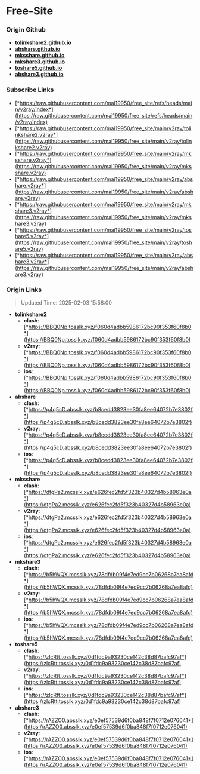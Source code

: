 # Free-Site

### Origin Github

- [**tolinkshare2.github.io**](https://github.com/tolinkshare2/tolinkshare2.github.io)
- [**abshare.github.io**](https://github.com/abshare/abshare.github.io)
- [**mksshare.github.io**](https://github.com/mksshare/mksshare.github.io)
- [**mkshare3.github.io**](https://github.com/mkshare3/mkshare3.github.io)
- [**toshare5.github.io**](https://github.com/toshare5/toshare5.github.io)
- [**abshare3.github.io**](https://github.com/abshare3/abshare3.github.io)

### Subscribe Links

- [*https://raw.githubusercontent.com/mai19950/free_site/refs/heads/main/v2ray/index*](https://raw.githubusercontent.com/mai19950/free_site/refs/heads/main/v2ray/index)
- [*https://raw.githubusercontent.com/mai19950/free_site/main/v2ray/tolinkshare2.v2ray*](https://raw.githubusercontent.com/mai19950/free_site/main/v2ray/tolinkshare2.v2ray)
- [*https://raw.githubusercontent.com/mai19950/free_site/main/v2ray/mksshare.v2ray*](https://raw.githubusercontent.com/mai19950/free_site/main/v2ray/mksshare.v2ray)
- [*https://raw.githubusercontent.com/mai19950/free_site/main/v2ray/abshare.v2ray*](https://raw.githubusercontent.com/mai19950/free_site/main/v2ray/abshare.v2ray)
- [*https://raw.githubusercontent.com/mai19950/free_site/main/v2ray/mkshare3.v2ray*](https://raw.githubusercontent.com/mai19950/free_site/main/v2ray/mkshare3.v2ray)
- [*https://raw.githubusercontent.com/mai19950/free_site/main/v2ray/toshare5.v2ray*](https://raw.githubusercontent.com/mai19950/free_site/main/v2ray/toshare5.v2ray)
- [*https://raw.githubusercontent.com/mai19950/free_site/main/v2ray/abshare3.v2ray*](https://raw.githubusercontent.com/mai19950/free_site/main/v2ray/abshare3.v2ray)

### Origin Links

> Updated Time: 2025-02-03 15:58:00

- **tolinkshare2**
  - **clash**: [*https://BBQ0Np.tosslk.xyz/f060d4adbb5986172bc90f353f60f8b0*](https://BBQ0Np.tosslk.xyz/f060d4adbb5986172bc90f353f60f8b0)
  - **v2ray**: [*https://BBQ0Np.tosslk.xyz/f060d4adbb5986172bc90f353f60f8b0*](https://BBQ0Np.tosslk.xyz/f060d4adbb5986172bc90f353f60f8b0)
  - **ios**: [*https://BBQ0Np.tosslk.xyz/f060d4adbb5986172bc90f353f60f8b0*](https://BBQ0Np.tosslk.xyz/f060d4adbb5986172bc90f353f60f8b0)
- **abshare**
  - **clash**: [*https://p4q5cD.absslk.xyz/b8cedd3823ee30fa8ee64072b7e3802f*](https://p4q5cD.absslk.xyz/b8cedd3823ee30fa8ee64072b7e3802f)
  - **v2ray**: [*https://p4q5cD.absslk.xyz/b8cedd3823ee30fa8ee64072b7e3802f*](https://p4q5cD.absslk.xyz/b8cedd3823ee30fa8ee64072b7e3802f)
  - **ios**: [*https://p4q5cD.absslk.xyz/b8cedd3823ee30fa8ee64072b7e3802f*](https://p4q5cD.absslk.xyz/b8cedd3823ee30fa8ee64072b7e3802f)
- **mksshare**
  - **clash**: [*https://dtgPa2.mcsslk.xyz/e626fec2fd5f323b40327d4b58963e0a*](https://dtgPa2.mcsslk.xyz/e626fec2fd5f323b40327d4b58963e0a)
  - **v2ray**: [*https://dtgPa2.mcsslk.xyz/e626fec2fd5f323b40327d4b58963e0a*](https://dtgPa2.mcsslk.xyz/e626fec2fd5f323b40327d4b58963e0a)
  - **ios**: [*https://dtgPa2.mcsslk.xyz/e626fec2fd5f323b40327d4b58963e0a*](https://dtgPa2.mcsslk.xyz/e626fec2fd5f323b40327d4b58963e0a)
- **mkshare3**
  - **clash**: [*https://b5hWQX.mcsslk.xyz/78dfdb09f4e7ed9cc7b06268a7ea8afd*](https://b5hWQX.mcsslk.xyz/78dfdb09f4e7ed9cc7b06268a7ea8afd)
  - **v2ray**: [*https://b5hWQX.mcsslk.xyz/78dfdb09f4e7ed9cc7b06268a7ea8afd*](https://b5hWQX.mcsslk.xyz/78dfdb09f4e7ed9cc7b06268a7ea8afd)
  - **ios**: [*https://b5hWQX.mcsslk.xyz/78dfdb09f4e7ed9cc7b06268a7ea8afd*](https://b5hWQX.mcsslk.xyz/78dfdb09f4e7ed9cc7b06268a7ea8afd)
- **toshare5**
  - **clash**: [*https://zlcRtt.tosslk.xyz/0d1fdc9a93230ce142c38d87bafc97af*](https://zlcRtt.tosslk.xyz/0d1fdc9a93230ce142c38d87bafc97af)
  - **v2ray**: [*https://zlcRtt.tosslk.xyz/0d1fdc9a93230ce142c38d87bafc97af*](https://zlcRtt.tosslk.xyz/0d1fdc9a93230ce142c38d87bafc97af)
  - **ios**: [*https://zlcRtt.tosslk.xyz/0d1fdc9a93230ce142c38d87bafc97af*](https://zlcRtt.tosslk.xyz/0d1fdc9a93230ce142c38d87bafc97af)
- **abshare3**
  - **clash**: [*https://rAZZO0.absslk.xyz/e0ef57539d6f0ba848f7f0712e076041*](https://rAZZO0.absslk.xyz/e0ef57539d6f0ba848f7f0712e076041)
  - **v2ray**: [*https://rAZZO0.absslk.xyz/e0ef57539d6f0ba848f7f0712e076041*](https://rAZZO0.absslk.xyz/e0ef57539d6f0ba848f7f0712e076041)
  - **ios**: [*https://rAZZO0.absslk.xyz/e0ef57539d6f0ba848f7f0712e076041*](https://rAZZO0.absslk.xyz/e0ef57539d6f0ba848f7f0712e076041)
